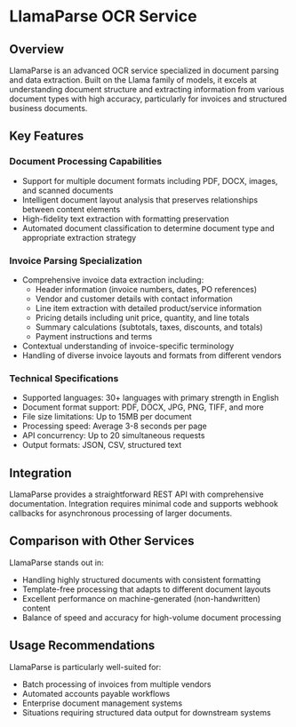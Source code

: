 # LlamaParse OCR Service

## Overview
LlamaParse is an advanced OCR service specialized in document parsing and data extraction. Built on the Llama family of models, it excels at understanding document structure and extracting information from various document types with high accuracy, particularly for invoices and structured business documents.

## Key Features

### Document Processing Capabilities
- Support for multiple document formats including PDF, DOCX, images, and scanned documents
- Intelligent document layout analysis that preserves relationships between content elements
- High-fidelity text extraction with formatting preservation
- Automated document classification to determine document type and appropriate extraction strategy

### Invoice Parsing Specialization
- Comprehensive invoice data extraction including:
  - Header information (invoice numbers, dates, PO references)
  - Vendor and customer details with contact information
  - Line item extraction with detailed product/service information
  - Pricing details including unit price, quantity, and line totals
  - Summary calculations (subtotals, taxes, discounts, and totals)
  - Payment instructions and terms
- Contextual understanding of invoice-specific terminology
- Handling of diverse invoice layouts and formats from different vendors

### Technical Specifications
- Supported languages: 30+ languages with primary strength in English
- Document format support: PDF, DOCX, JPG, PNG, TIFF, and more
- File size limitations: Up to 15MB per document
- Processing speed: Average 3-8 seconds per page
- API concurrency: Up to 20 simultaneous requests
- Output formats: JSON, CSV, structured text

## Integration
LlamaParse provides a straightforward REST API with comprehensive documentation. Integration requires minimal code and supports webhook callbacks for asynchronous processing of larger documents.

## Comparison with Other Services
LlamaParse stands out in:
- Handling highly structured documents with consistent formatting
- Template-free processing that adapts to different document layouts
- Excellent performance on machine-generated (non-handwritten) content
- Balance of speed and accuracy for high-volume document processing

## Usage Recommendations
LlamaParse is particularly well-suited for:
- Batch processing of invoices from multiple vendors
- Automated accounts payable workflows
- Enterprise document management systems
- Situations requiring structured data output for downstream systems

